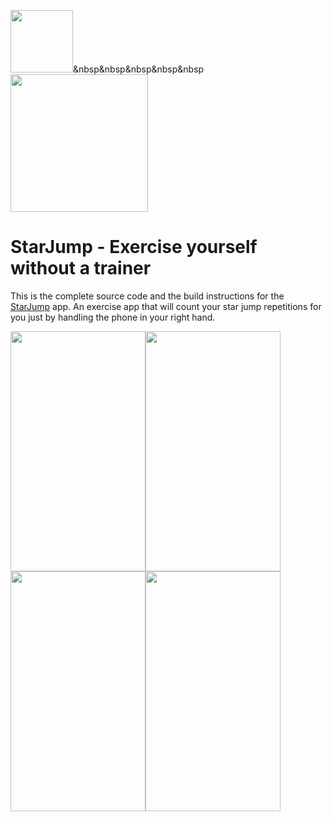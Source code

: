 <img src="https://i.ibb.co/hMbfXVv/starjumpicon.jpg" width="100" height="100">&nbsp&nbsp&nbsp&nbsp&nbsp<img src="https://i.ibb.co/rZxFSRB/banner.png" width="220px" height="auto">

# StarJump - Exercise yourself without a trainer

This is the complete source code and the build instructions for the [StarJump](https://play.google.com/) app. An exercise app that will count your star jump repetitions for you just by handling the phone in your right hand.

<img src="https://i.ibb.co/g41W9QM/Screenshot-1585958296.png" width="216" height="384"><img src="https://i.ibb.co/0q7F2h1/Screenshot-1585958303.png" width="216" height="384"><img src="https://i.ibb.co/PFNW7qz/Screenshot-1585958308.png" width="216" height="384"><img src="https://i.ibb.co/BszRTxJ/Screenshot-1585958334.png" width="216" height="384">
